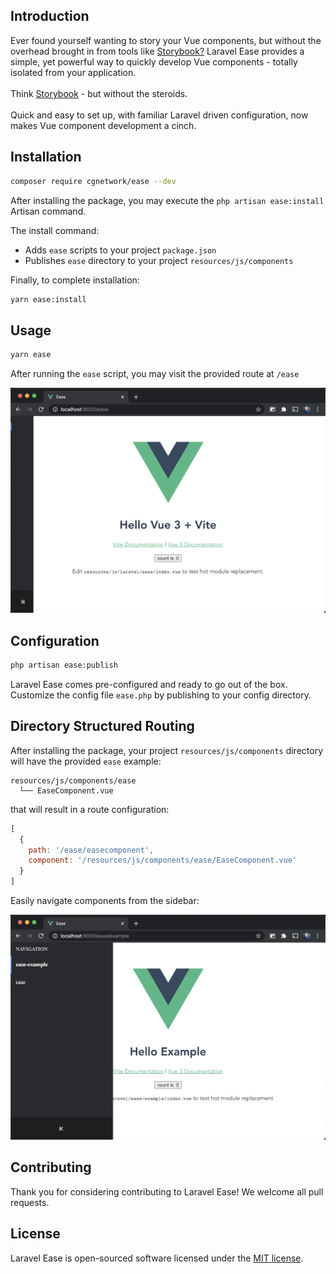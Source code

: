 ## Introduction

Ever found yourself wanting to story your Vue components, but without the overhead brought in from tools like [Storybook?](https://storybook.js.org/)
Laravel Ease provides a simple, yet powerful way to quickly develop Vue components - totally isolated from your application.
<br/>
<br/>
Think [Storybook](https://storybook.js.org/) - but without the steroids.
<br/>
<br/>
Quick and easy to set up, with familiar Laravel driven configuration, now makes Vue component development a cinch.

## Installation

```bash
composer require cgnetwork/ease --dev
```

After installing the package, you may execute the `php artisan ease:install` Artisan command.

The install command:

* Adds `ease` scripts to your project `package.json`
* Publishes `ease` directory to your project `resources/js/components`

Finally, to complete installation:
```bash
yarn ease:install
```

## Usage

```bash
yarn ease
```

After running the `ease` script, you may visit the provided route at `/ease`

![index.vue](https://raw.githubusercontent.com/cgnetwork/laravel-ease/master/docs/index.vue.png)

## Configuration

```bash
php artisan ease:publish
```

Laravel Ease comes pre-configured and ready to go out of the box. Customize the config file `ease.php` by publishing to your config directory.

## Directory Structured Routing

After installing the package, your project `resources/js/components` directory will have the provided `ease` example:

```
resources/js/components/ease
  └── EaseComponent.vue
```

that will result in a route configuration:

```js
[
  {
    path: '/ease/easecomponent',
    component: '/resources/js/components/ease/EaseComponent.vue'
  }
]
```

Easily navigate components from the sidebar:

![example.index.vue](https://raw.githubusercontent.com/cgnetwork/laravel-ease/master/docs/example.index.vue.png)

## Contributing

Thank you for considering contributing to Laravel Ease! We welcome all pull requests.

## License

Laravel Ease is open-sourced software licensed under the [MIT license](https://github.com/cgnetwork/laravel-ease/blob/master/LICENSE).
